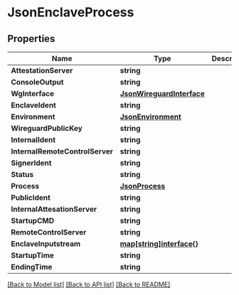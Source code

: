 # JsonEnclaveProcess

## Properties

Name | Type | Description | Notes
------------ | ------------- | ------------- | -------------
**AttestationServer** | **string** |  | [optional] 
**ConsoleOutput** | **string** |  | [optional] 
**WgInterface** | [**JsonWireguardInterface**](json_WireguardInterface.md) |  | [optional] 
**EnclaveIdent** | **string** |  | [optional] 
**Environment** | [**JsonEnvironment**](json_Environment.md) |  | [optional] 
**WireguardPublicKey** | **string** |  | [optional] 
**InternalIdent** | **string** |  | [optional] 
**InternalRemoteControlServer** | **string** |  | [optional] 
**SignerIdent** | **string** |  | [optional] 
**Status** | **string** |  | [optional] 
**Process** | [**JsonProcess**](json_Process.md) |  | [optional] 
**PublicIdent** | **string** |  | [optional] 
**InternalAttesationServer** | **string** |  | [optional] 
**StartupCMD** | **string** |  | [optional] 
**RemoteControlServer** | **string** |  | [optional] 
**EnclaveInputstream** | [**map[string]interface{}**](.md) |  | [optional] 
**StartupTime** | **string** |  | [optional] 
**EndingTime** | **string** |  | [optional] 

[[Back to Model list]](../README.md#documentation-for-models) [[Back to API list]](../README.md#documentation-for-api-endpoints) [[Back to README]](../README.md)


